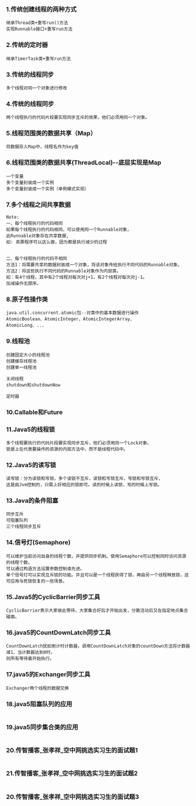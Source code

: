 ### 1.传统创建线程的两种方式
```
继承Thread类+重写run()方法
实现Runnable接口+重写run方法
```


### 2.传统的定时器
```
继承TimerTask类+重写run方法
```

### 3.传统的线程同步
```
多个线程对同一个对象进行修改
```

### 4.传统的线程同步
```
两个线程执行的代码片段要实现同步互斥的效果，他们必须用同一个对象。
```

### 5.线程范围类的数据共享（Map）
```
将数据存入Map中，线程名作为key值
```

### 6.线程范围类的数据共享(ThreadLocal)--底层实现是Map
```
一个变量
多个变量封装成一个实例
多个变量封装成一个实例（单例模式实现）
```

### 7.多个线程之间共享数据
```
Note:
一、每个线程执行的代码相同
如果每个线程执行的代码相同，可以使用同一个Runnable对象，
此Runnable对象存在共享数据,
如: 卖票程序可以这么做，因为都是执行减少的过程


二、每个线程执行的代码不相同
方法1：将需要共享的数据封装成一个对象，将该对象传给执行不同代码的Runnable对象。
方法2：将这些执行不同代码的Runnable对象作为内部类。
如：有4个线程，其中有2个线程对每次对j+1，有2个线程对每次对j-1。
加减操作无顺序。
```

### 8.原子性操作类
```
java.util.concurrent.atomic包--对类中的基本数据进行操作
AtomicBoolean、AtomicInteger、AtomicIntegerArray、
AtomicLong、...
```

### 9.线程池
```
创建固定大小的线程池
创建缓存线程池
创建单一线程池

关闭线程
shutdown和shutdownNow

定时器
```

### 10.Callable和Future

### 11.Java5的线程锁
```
多个线程要执行的代码片段要实现同步互斥，他们必须用同一个Lock对象。
锁是上在代表要操作的资源的内部方法中，而不是线程代码中。
```

### 12.Java5的读写锁
```
读写锁：分为读锁和写锁，多个读锁不互斥，读锁和写锁互斥，写锁和写锁互斥，
这是由Jvm控制的，只需上好相应的锁即可。读的时候上读锁，写的时候上写锁。
```

### 13.Java的条件阻塞
```
同步互斥
可阻塞队列
三个线程同步互斥
```

### 14.信号灯(Semaphore)
```
可以维护当前访问自身的线程个数，并提供同步机制。使用Semaphore可以控制同时访问资源的线程个数。
可以通过构造方法设置参数控制谁先进。
单个信号灯可以实现互斥锁的功能。并且可以是一个线程获得了锁，再由另一个线程释放锁，这可应用与死锁恢复的一些场景。
```

### 15.Java5的CyclicBarrier同步工具
```
CyclicBarrier表示大家彼此等待，大家集合好后才开始出发，分散活动后又在指定地点集合碰面。
```

### 16.java5的CountDownLatch同步工具
```
CountDownLatch犹如倒计时计数器，调用CountDownLatch对象的countDown方法将计数器减1，当计数器达到0时，
则所有等待着开始执行。
```

### 17.java5的Exchanger同步工具
```
Exchanger两个线程的数据交换
```

### 18.java5阻塞队列的应用
```

```

### 19.java5同步集合类的应用
```

```

### 20.传智播客_张孝祥_空中网挑选实习生的面试题1
```

```


### 21.传智播客_张孝祥_空中网挑选实习生的面试题2
```

```

### 20.传智播客_张孝祥_空中网挑选实习生的面试题3
```

```